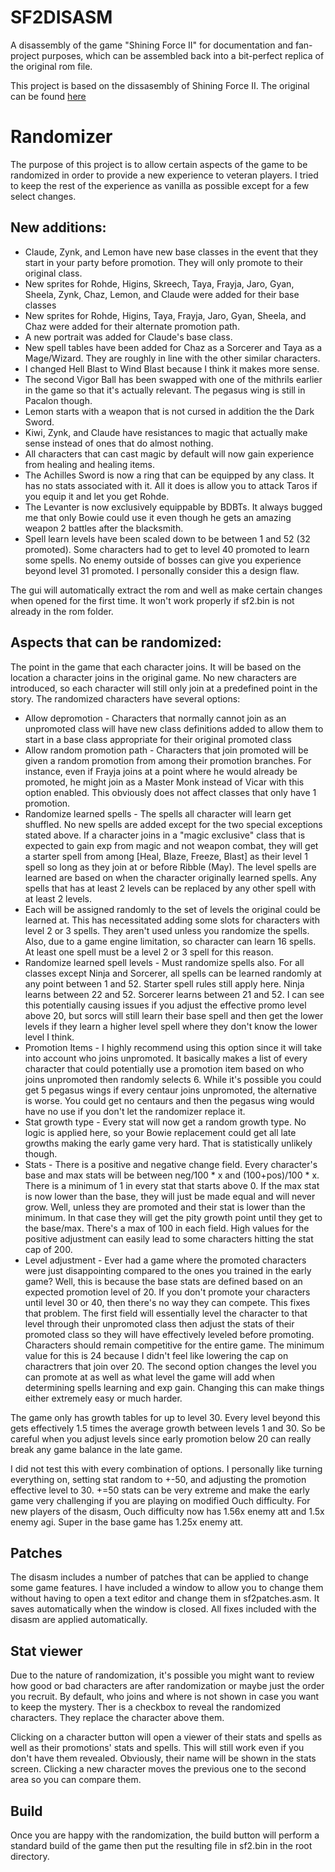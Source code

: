# SF2DISASM

A disassembly of the game "Shining Force II" for documentation and fan-project purposes, which can be assembled back into a bit-perfect replica of the original rom file.

This project is based on the dissasembly of Shining Force II. The original can be found [here](https://github.com/ShiningForceCentral/SF2DISASM)


# Randomizer

The purpose of this project is to allow certain aspects of the game to be randomized in order to provide a new experience to veteran players. I tried to keep the rest of the
experience as vanilla as possible except for a few select changes.

## New additions:
- Claude, Zynk, and Lemon have new base classes in the event that they start in your party before promotion. They will only promote to their original class. 
- New sprites for Rohde, Higins, Skreech, Taya, Frayja, Jaro, Gyan, Sheela, Zynk, Chaz, Lemon, and Claude were added for their base classes
- New sprites for Rohde, Higins, Taya, Frayja, Jaro, Gyan, Sheela, and Chaz were added for their alternate promotion path.
- A new portrait was added for Claude's base class.
- New spell tables have been added for Chaz as a Sorcerer and Taya as a Mage/Wizard. They are roughly in line with the other similar characters.
- I changed Hell Blast to Wind Blast because I think it makes more sense.
- The second Vigor Ball has been swapped with one of the mithrils earlier in the game so that it's actually relevant. The pegasus wing is still in Pacalon though.
- Lemon starts with a weapon that is not cursed in addition the the Dark Sword.
- Kiwi, Zynk, and Claude have resistances to magic that actually make sense instead of ones that do almost nothing.
- All characters that can cast magic by default will now gain experience from healing and healing items. 
- The Achilles Sword is now a ring that can be equipped by any class. It has no stats associated with it. All it does is allow you to attack Taros if you equip it and let you get Rohde.
- The Levanter is now exclusively equippable by BDBTs. It always bugged me that only Bowie could use it even though he gets an amazing weapon 2 battles after the blacksmith.
- Spell learn levels have been scaled down to be between 1 and 52 (32 promoted). Some characters had to get to level 40 promoted to learn some spells. No enemy outside of bosses can give you experience beyond level 31 promoted. I personally consider this a design flaw.

The gui will automatically extract the rom and well as make certain changes when opened for the first time. It won't work properly if sf2.bin is not already in the rom folder.

## Aspects that can be randomized:

The point in the game that each character joins. It will be based on the location a character joins in the original game. No new characters are introduced, so each character will still only join at a predefined point in the story.
The randomized characters have several options:
- Allow depromotion - Characters that normally cannot join as an unpromoted class will have new class definitions added to allow them to start in a base class appropriate for their original promoted class
- Allow random promotion path - Characters that join promoted will be given a random promotion from among their promotion branches. For instance, even if Frayja joins at a point where he would already be promoted, he might join as a Master Monk instead of Vicar with this option enabled. This obviously does not affect classes that only have 1 promotion.
- Randomize learned spells - The spells all character will learn get shuffled. No new spells are added except for the two special exceptions stated above. If a character joins in a "magic exclusive" class that is expected to gain exp from magic and not weapon combat, they will get a starter spell from among [Heal, Blaze, Freeze, Blast] as their level 1 spell so long as they join at or before Ribble (May). The level spells are learned are based on when the character originally learned spells. Any spells that has at least 2 levels can be replaced by any other spell with at least 2 levels.
- Each will be assigned randomly to the set of levels the original could be learned at. This has necessitated adding some slots for characters with level 2 or 3 spells. They aren't used unless you randomize the spells. Also, due to a game engine limitation, so character can learn 16 spells. At least one spell must be a level 2 or 3 spell for this reason.
- Randomize learned spell levels - Must randomize spells also. For all classes except Ninja and Sorcerer, all spells can be learned randomly at any point between 1 and 52. Starter spell rules still apply here. Ninja learns between 22 and 52. Sorcerer learns between 21 and 52. I can see this potentially causing issues if you adjust the effective promo level above 20, but sorcs will still learn their base spell and then get the lower levels if they learn a higher level spell where they don't know the lower level I think.
- Promotion Items - I highly recommend using this option since it will take into account who joins unpromoted. It basically makes a list of every character that could potentially use a promotion item based on who joins unpromoted then randomly selects 6. While it's possible you could get 5 pegasus wings if every centaur joins unpromoted, the alternative is worse. You could get no centaurs and then the pegasus wing would have no use if you don't let the randomizer replace it.
- Stat growth type - Every stat will now get a random growth type. No logic is applied here, so your Bowie replacement could get all late growths making the early game very hard. That is statistically unlikely though.
- Stats - There is a positive and negative change field. Every character's base and max stats will be between neg/100 * x and (100+pos)/100 * x. There is a minimum of 1 in every stat that starts above 0. If the max stat is now lower than the base, they will just be made equal and will never grow. Well, unless they are promoted and their stat is lower than the minimum. In that case they will get the pity growth point until they get to the base/max. There's a max of 100 in each field. High values for the positive adjustment can easily lead to some characters hitting the stat cap of 200.
- Level adjustment - Ever had a game where the promoted characters were just disappointing compared to the ones you trained in the early game? Well, this is because the base stats are defined based on an expected promotion level of 20. If you don't promote your characters until level 30 or 40, then there's no way they can compete. This fixes that problem. The first field will essentially level the character to that level through their unpromoted class then adjust the stats of their promoted class so they will have effectively leveled before promoting. Characters should remain competitive for the entire game. The minimum value for this is 24 because I didn't feel like lowering the cap on charactrers that join over 20. The second option changes the level you can promote at as well as what level the game will add when determining spells learning and exp gain. Changing this can make things either extremely easy or much harder.

The game only has growth tables for up to level 30. Every level beyond this gets effectively 1.5 times the average growth between levels 1 and 30. So be careful when you adjust levels since early 
promotion below 20 can really break any game balance in the late game. 

I did not test this with every combination of options. I personally like turning everything on, setting stat random to +-50, and adjusting the promotion effective level to 30. +=50 stats can be
very extreme and make the early game very challenging if you are playing on modified Ouch difficulty. For new players of the disasm, Ouch difficulty now has 1.56x enemy att and 1.5x enemy agi.
Super in the base game has 1.25x enemy att.

## Patches

The disasm includes a number of patches that can be applied to change some game features. I have included a window to allow you to change them without having to open a text editor and change them in
sf2patches.asm. It saves automatically when the window is closed. All fixes included with the disasm are applied automatically. 

## Stat viewer

Due to the nature of randomization, it's possible you might want to review how good or bad characters are after randomization or maybe just the order you recruit. By default, who joins and where is 
not shown in case you want to keep the mystery. Ther is a checkbox to reveal the randomized characters. They replace the character above them. 

Clicking on a character button will open a viewer of their stats and spells as well as their promotions' stats and spells. This will still work even if you don't have them revealed. Obviously, their 
name will be shown in the stats screen. Clicking a new character moves the previous one to the second area so you can compare them. 

## Build

Once you are happy with the randomization, the build button will perform a standard build of the game then put the resulting file in sf2.bin in the root directory. 
